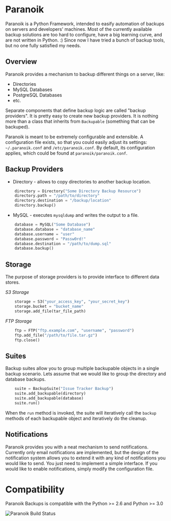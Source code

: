 Paranoik
========

Paranoik is a Python Framework, intended to easify automation of backups on servers and developers' machines. Most of the currently available backup solutions are too hard to configure, have a big learning curve, and are not written in Python. :) Since now I have tried a bunch of backup tools, but no one fully satisfied my needs.

Overview
--------

Paranoik provides a mechanism to backup different things on a server, like:

* Directories
* MySQL Databases
* PostgreSQL Databases
* etc.

Separate components that define backup logic are called "backup providers". It is pretty easy to create new backup providers. It is nothing more than a class that inherits from `Backupable` (something that can be backuped).

Paranoik is meant to be extremely configurable and extensible. A configuration file exists, so that you could easily adjust its settings: `~/.paranoik.conf` and `/etc/paranoik.conf`. By default, its configuration applies, which could be found at `paranoik/paranoik.conf`.

Backup Providers
----------------

* Directory - allows to copy directories to another backup location.

```python
    directory = Directory("Some Directory Backup Resource")
    directory.path = "/path/to/directory"
    directory.destination = "/backup/location"
    directory.backup()
```

* MySQL - executes `mysqldump` and writes the output to a file.

```python
    database = MySQL("Some Database")
    database.database = "database_name"
    database.username = "user"
    database.password = "Passw0rd!"
    database.destination = "/path/to/dump.sql"
    database.backup()
```

Storage
-------

The purpose of storage providers is to provide interface to different data stores.

*S3 Storage*
```python
    storage = S3("your_access_key", "your_secret_key")
    storage.bucket = "bucket_name"
    storage.add_file(tar_file_path)
```

*FTP Storage*
```python
    ftp = FTP("ftp.example.com", "username", "password")
    ftp.add_file("/path/to/file.tar.gz")
    ftp.close()
```

Suites
------

Backup suites allow you to group multiple backupable objects in a single backup scenario.
Lets assume that we would like to group the directory and database backups.

```python
    suite = BackupSuite("Issue Tracker Backup")
    suite.add_backupable(directory)
    suite.add_backupable(database)
    suite.run()
```

When the `run` method is invoked, the suite will iteratively call the `backup` methods
of each backupable object and iteratively do the cleanup.

Notifications
-------------

Paranoik provides you with a neat mechanism to send notifications. Currently only email
notifications are implemented, but the design of the notification system allows you to 
extend it with any kind of notifications you would like to send. You just need to implement
a simple interface. If you would like to enable notifications, simply modify the configuration file.

Compatibility
=============

Paranoik Backups is compatible with the Python >= 2.6 and Python >= 3.0

![Paranoik Build Status](https://travis-ci.org/codeideo/paranoik-backups.svg?branch=master)
